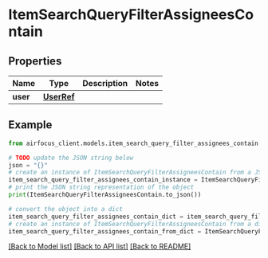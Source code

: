 # ItemSearchQueryFilterAssigneesContain


## Properties

Name | Type | Description | Notes
------------ | ------------- | ------------- | -------------
**user** | [**UserRef**](UserRef.md) |  | 

## Example

```python
from airfocus_client.models.item_search_query_filter_assignees_contain import ItemSearchQueryFilterAssigneesContain

# TODO update the JSON string below
json = "{}"
# create an instance of ItemSearchQueryFilterAssigneesContain from a JSON string
item_search_query_filter_assignees_contain_instance = ItemSearchQueryFilterAssigneesContain.from_json(json)
# print the JSON string representation of the object
print(ItemSearchQueryFilterAssigneesContain.to_json())

# convert the object into a dict
item_search_query_filter_assignees_contain_dict = item_search_query_filter_assignees_contain_instance.to_dict()
# create an instance of ItemSearchQueryFilterAssigneesContain from a dict
item_search_query_filter_assignees_contain_from_dict = ItemSearchQueryFilterAssigneesContain.from_dict(item_search_query_filter_assignees_contain_dict)
```
[[Back to Model list]](../README.md#documentation-for-models) [[Back to API list]](../README.md#documentation-for-api-endpoints) [[Back to README]](../README.md)


